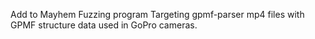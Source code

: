 Add to Mayhem Fuzzing program
Targeting gpmf-parser mp4 files with GPMF structure data used in GoPro cameras.
